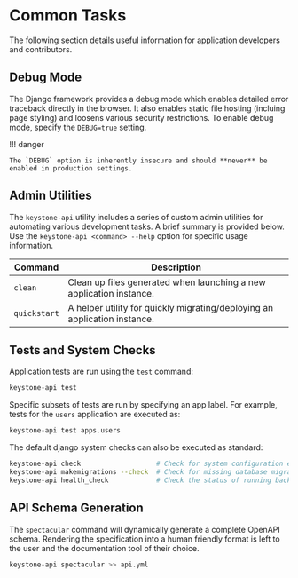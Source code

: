 # Common Tasks

The following section details useful information for application developers and contributors.

## Debug Mode

The Django framework provides a debug mode which enables detailed error traceback directly in the browser.
It also enables static file hosting (incluing page styling) and loosens various security restrictions.
To enable debug mode, specify the `DEBUG=true` setting.

!!! danger

    The `DEBUG` option is inherently insecure and should **never** be enabled in production settings.

## Admin Utilities

The `keystone-api` utility includes a series of custom admin utilities for automating various development tasks.
A brief summary is provided below.
Use the `keystone-api <command> --help` option for specific usage information.

| Command                   | Description                                                                              |
|---------------------------|------------------------------------------------------------------------------------------|
| `clean`                   | Clean up files generated when launching a new application instance.                      |
| `quickstart`              | A helper utility for quickly migrating/deploying an application instance.                |

## Tests and System Checks

Application tests are run using the `test` command:

```bash
keystone-api test
```

Specific subsets of tests are run by specifying an app label.
For example, tests for the `users` application are executed as:

```bash
keystone-api test apps.users
```

The default django system checks can also be executed as standard:

```bash
keystone-api check                   # Check for system configuration errors
keystone-api makemigrations --check  # Check for missing database migrations
keystone-api health_check            # Check the status of running backend services
```

## API Schema Generation

The `spectacular` command will dynamically generate a complete OpenAPI schema.
Rendering the specification into a human friendly format is left to the user and the documentation tool of their choice.  

```bash
keystone-api spectacular >> api.yml
```
